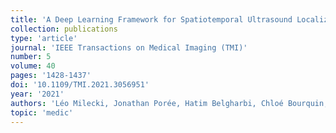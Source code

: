 ```yaml
---
title: 'A Deep Learning Framework for Spatiotemporal Ultrasound Localization Microscopy'
collection: publications
type: 'article'
journal: 'IEEE Transactions on Medical Imaging (TMI)'
number: 5
volume: 40
pages: '1428-1437'
doi: '10.1109/TMI.2021.3056951'
year: '2021'
authors: 'Léo Milecki, Jonathan Porée, Hatim Belgharbi, Chloé Bourquin, Rafat Damseh, Patrick Delafontaine-Martel, Frédéric Lesage, Maxime Gasse, Jean Provost'
topic: 'medic'
---
```

